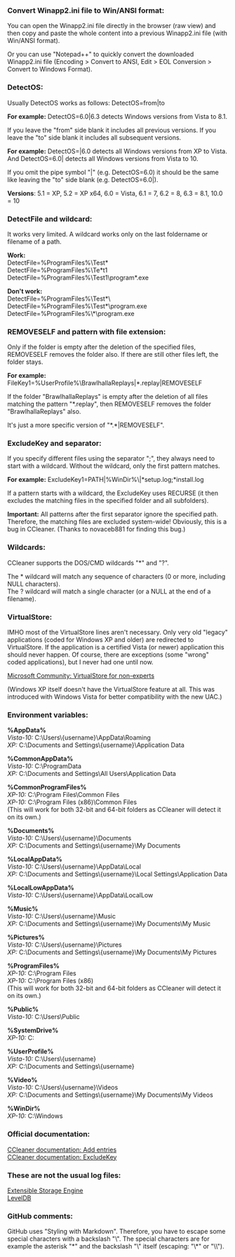 ### Convert Winapp2.ini file to Win/ANSI format: ###

You can open the Winapp2.ini file directly in the browser (raw view) and then copy and paste the whole content into a previous Winapp2.ini file (with Win/ANSI format).

Or you can use "Notepad++" to quickly convert the downloaded Winapp2.ini file (Encoding > Convert to ANSI, Edit > EOL Conversion > Convert to Windows Format).

### DetectOS: ###

Usually DetectOS works as follows: DetectOS=from|to

**For example:** DetectOS=6.0|6.3 detects Windows versions from Vista to 8.1.

If you leave the "from" side blank it includes all previous versions. If you leave the "to" side blank it includes all subsequent versions.

**For example:** DetectOS=|6.0 detects all Windows versions from XP to Vista. And DetectOS=6.0| detects all Windows versions from Vista to 10.

If you omit the pipe symbol "|" (e.g. DetectOS=6.0) it should be the same like leaving the "to" side blank (e.g. DetectOS=6.0|).

**Versions**: 5.1 = XP, 5.2 = XP x64, 6.0 = Vista, 6.1 = 7, 6.2 = 8, 6.3 = 8.1, 10.0 = 10

### DetectFile and wildcard: ###

It works very limited. A wildcard works only on the last foldername or filename of a path.

**Work:**  
DetectFile=%ProgramFiles%\\Test\*  
DetectFile=%ProgramFiles%\\Te\*t1  
DetectFile=%ProgramFiles%\\Test1\\program\*.exe

**Don't work:**  
DetectFile=%ProgramFiles%\\Test\*\\  
DetectFile=%ProgramFiles%\\Test\*\\program.exe  
DetectFile=%ProgramFiles%\\\*\\program.exe

### REMOVESELF and pattern with file extension: ###

Only if the folder is empty after the deletion of the specified files, REMOVESELF removes the folder also. If there are still other files left, the folder stays.

**For example:** FileKey1=%UserProfile%\\BrawlhallaReplays|\*.replay|REMOVESELF

If the folder "BrawlhallaReplays" is empty after the deletion of all files matching the pattern "\*.replay", then REMOVESELF removes the folder "BrawlhallaReplays" also.

It's just a more specific version of "\*.\*|REMOVESELF".

### ExcludeKey and separator: ###

If you specify different files using the separator ";", they always need to start with a wildcard. Without the wildcard, only the first pattern matches.

**For example:** ExcludeKey1=PATH|%WinDir%\\|\*setup.log;\*install.log

If a pattern starts with a wildcard, the ExcludeKey uses RECURSE (it then excludes the matching files in the specified folder and all subfolders).

**Important:** All patterns after the first separator ignore the specified path. Therefore, the matching files are excluded system-wide! Obviously, this is a bug in CCleaner. (Thanks to novaceb881 for finding this bug.)

### Wildcards: ###

CCleaner supports the DOS/CMD wildcards "\*" and "?".

The \* wildcard will match any sequence of characters (0 or more, including NULL characters).  
The ? wildcard will match a single character (or a NULL at the end of a filename).

### VirtualStore: ###

IMHO most of the VirtualStore lines aren't necessary. Only very old "legacy" applications (coded for Windows XP and older) are redirected to VirtualStore. If the application is a certified Vista (or newer) application this should never happen. Of course, there are exceptions (some "wrong" coded applications), but I never had one until now.

[Microsoft Community: VirtualStore for non-experts](https://answers.microsoft.com/en-us/windows/forum/windows_7-windows_programs/please-explain-virtualstore-for-non-experts/d8912f80-b275-48d7-9ff3-9e9878954227?auth=1)

(Windows XP itself doesn't have the VirtualStore feature at all. This was introduced with Windows Vista for better compatibility with the new UAC.)

### Environment variables: ###

**%AppData%**  
*Vista-10:* C:\\Users\\{username}\\AppData\\Roaming  
*XP:* C:\\Documents and Settings\\{username}\\Application Data

**%CommonAppData%**  
*Vista-10:* C:\\ProgramData  
*XP:* C:\\Documents and Settings\\All Users\\Application Data

**%CommonProgramFiles%**  
*XP-10:* C:\\Program Files\\Common Files  
*XP-10:* C:\\Program Files (x86)\\Common Files  
(This will work for both 32-bit and 64-bit folders as CCleaner will detect it on its own.)

**%Documents%**  
*Vista-10:* C:\\Users\\{username}\\Documents  
*XP:* C:\\Documents and Settings\\{username}\\My Documents

**%LocalAppData%**  
*Vista-10:* C:\\Users\\{username}\\AppData\\Local  
*XP:* C:\\Documents and Settings\\{username}\\Local Settings\\Application Data

**%LocalLowAppData%**  
*Vista-10:* C:\\Users\\{username}\\AppData\\LocalLow

**%Music%**  
*Vista-10:* C:\\Users\\{username}\\Music  
*XP:* C:\\Documents and Settings\\{username}\\My Documents\\My Music

**%Pictures%**  
*Vista-10:* C:\\Users\\{username}\\Pictures  
*XP:* C:\\Documents and Settings\\{username}\\My Documents\\My Pictures

**%ProgramFiles%**  
*XP-10:* C:\\Program Files  
*XP-10:* C:\\Program Files (x86)  
(This will work for both 32-bit and 64-bit folders as CCleaner will detect it on its own.)

**%Public%**  
*Vista-10:* C:\\Users\\Public

**%SystemDrive%**  
*XP-10:* C:

**%UserProfile%**  
*Vista-10:* C:\\Users\\{username}  
*XP:* C:\\Documents and Settings\\{username}

**%Video%**  
*Vista-10:* C:\\Users\\{username}\\Videos  
*XP:* C:\\Documents and Settings\\{username}\\My Documents\\My Videos

**%WinDir%**  
*XP-10:* C:\\Windows

### Official documentation: ###

[CCleaner documentation: Add entries](https://www.ccleaner.com/docs/ccleaner/advanced-usage/ccleaner-ini-files/how-to-add-your-own-program-for-ccleaner-to-clean)  
[CCleaner documentation: ExcludeKey](https://www.ccleaner.com/docs/ccleaner/advanced-usage/ccleaner-ini-files/how-to-exclude-items-from-ccleaners-cleaning)

### These are not the usual log files: ###

[Extensible Storage Engine](https://docs.microsoft.com/en-us/windows/win32/extensible-storage-engine/extensible-storage-engine-files)  
[LevelDB](https://github.com/google/leveldb/blob/master/doc/impl.md)

### GitHub comments: ###

GitHub uses "Styling with Markdown". Therefore, you have to escape some special characters with a backslash "\\". The special characters are for example the asterisk "\*" and the backslash "\\" itself (escaping: "\\\*" or "\\\\").
